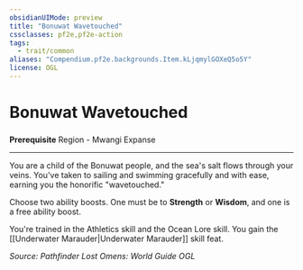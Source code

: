 ```yaml
---
obsidianUIMode: preview
title: "Bonuwat Wavetouched"
cssclasses: pf2e,pf2e-action
tags:
  - trait/common
aliases: "Compendium.pf2e.backgrounds.Item.kLjqmylGOXeQ5o5Y"
license: OGL
---
```

# Bonuwat Wavetouched

### 






**Prerequisite** Region - Mwangi Expanse

* * *

You are a child of the Bonuwat people, and the sea's salt flows through your veins. You've taken to sailing and swimming gracefully and with ease, earning you the honorific "wavetouched."

Choose two ability boosts. One must be to **Strength** or **Wisdom**, and one is a free ability boost.

You're trained in the Athletics skill and the Ocean Lore skill. You gain the [[Underwater Marauder|Underwater Marauder]] skill feat.

*Source: Pathfinder Lost Omens: World Guide*
*OGL*